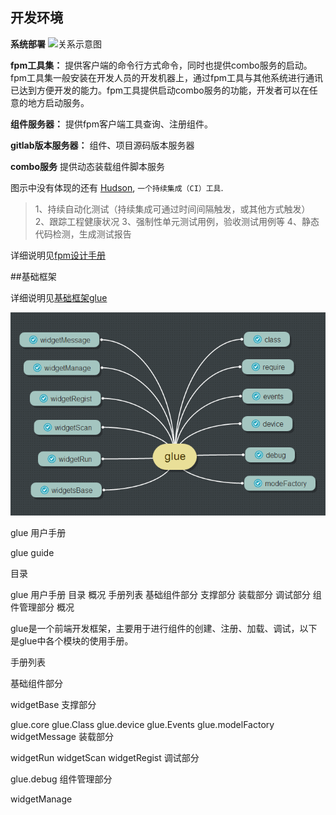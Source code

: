 
## 开发环境

**系统部署**
![关系示意图][1]

**fpm工具集：**
提供客户端的命令行方式命令，同时也提供combo服务的启动。fpm工具集一般安装在开发人员的开发机器上，通过fpm工具与其他系统进行通讯已达到方便开发的能力。fpm工具提供启动combo服务的功能，开发者可以在任意的地方启动服务。

**组件服务器：**
提供fpm客户端工具查询、注册组件。

**gitlab版本服务器：**
组件、项目源码版本服务器

**combo服务**
提供动态装载组件脚本服务

图示中没有体现的还有 [Hudson][3], `一个持续集成（CI）工具`.

> 1、持续自动化测试（持续集成可通过时间间隔触发，或其他方式触发）  
> 2、跟踪工程健康状况 
> 3、强制性单元测试用例，验收测试用例等 
> 4、静态代码检测，生成测试报告

详细说明见[fpm设计手册][2]



##基础框架 

详细说明见[基础框架glue][4]


![test img][5]

[1]:http://y0.ifengimg.com/fe/glue/doc/images/deploy_view_1.png
[2]:https://www.zybuluo.com/qinfuji/note/35291
[3]:http://zh.wikipedia.org/wiki/Hudson_(%E8%BD%AF%E4%BB%B6)
[4]:https://www.zybuluo.com/magicapple/note/38576
[5]:../img/glue.png


glue 用户手册

glue guide

目录

glue 用户手册
目录
概况
手册列表
基础组件部分
支撑部分
装载部分
调试部分
组件管理部分
概况

glue是一个前端开发框架，主要用于进行组件的创建、注册、加载、调试，以下是glue中各个模块的使用手册。

手册列表

基础组件部分

widgetBase
支撑部分

glue.core 
glue.Class 
glue.device 
glue.Events 
glue.modelFactory 
widgetMessage
装载部分

widgetRun 
widgetScan 
widgetRegist
调试部分

glue.debug
组件管理部分

widgetManage

